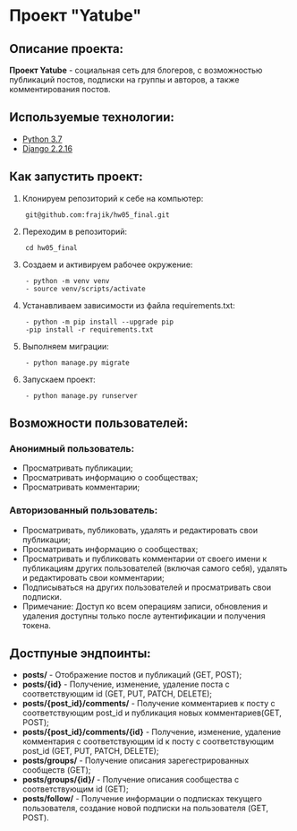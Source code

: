 # Проект "Yatube"

## Описание проекта:
 **Проект Yatube** - социальная сеть для блогеров, с возможностью публикаций постов, подписки на группы и авторов, а также комментирования постов.

## Используемые технологии:
- [Python 3.7](https://www.python.org/)
- [Django 2.2.16](https://www.djangoproject.com/)


## Как запустить проект:
1. Клонируем репозиторий к себе на компьютер:
```
    git@github.com:frajik/hw05_final.git
```

2. Переходим в репозиторий:
```
    cd hw05_final
```

3. Создаем и активируем рабочее окружение:
```
    - python -m venv venv
    - source venv/scripts/activate
```

4. Устанавливаем зависимости из файла requirements.txt:
```
    - python -m pip install --upgrade pip
    -pip install -r requirements.txt
```

5. Выполняем миграции:
```
    - python manage.py migrate
```

6. Запускаем проект:
```
    - python manage.py runserver
```

## Возможности пользователей:
### Анонимный пользователь:
  - Просматривать публикации;
  - Просматривать информацию о сообществах;
  - Просматривать комментарии;

### Авторизованный пользователь:
  - Просматривать, публиковать, удалять и редактировать свои публикации;
  - Просматривать информацию о сообществах;
  - Просматривать и публиковать комментарии от своего имени к публикациям других пользователей (включая самого себя), удалять и редактировать свои комментарии;
  - Подписываться на других пользователей и просматривать свои подписки.
  - Примечание: Доступ ко всем операциям записи, обновления и удаления доступны только после аутентификации и получения токена.


## Достпуные эндпоинты:
  - **posts/** - Отображение постов и публикаций (GET, POST);
  - **posts/{id}** - Получение, изменение, удаление поста с соответствующим id (GET, PUT, PATCH, DELETE);
  - **posts/{post_id}/comments/** - Получение комментариев к посту с соответствующим post_id и публикация новых комментариев(GET, POST);
  - **posts/{post_id}/comments/{id}** - Получение, изменение, удаление комментария с соответствующим id к посту с соответствующим post_id (GET, PUT, PATCH, DELETE);
  - **posts/groups/** - Получение описания зарегестрированных сообществ (GET);
  - **posts/groups/{id}/** - Получение описания сообщества с соответствующим id (GET);
  - **posts/follow/** - Получение информации о подписках текущего пользователя, создание новой подписки на пользователя (GET, POST).
